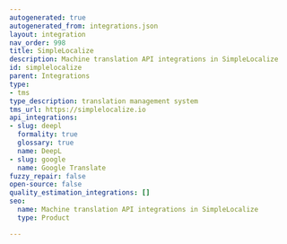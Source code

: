 ```yaml
---
autogenerated: true
autogenerated_from: integrations.json
layout: integration
nav_order: 998
title: SimpleLocalize
description: Machine translation API integrations in SimpleLocalize
id: simplelocalize
parent: Integrations
type:
- tms
type_description: translation management system
tms_url: https://simplelocalize.io
api_integrations:
- slug: deepl
  formality: true
  glossary: true
  name: DeepL
- slug: google
  name: Google Translate
fuzzy_repair: false
open-source: false
quality_estimation_integrations: []
seo:
  name: Machine translation API integrations in SimpleLocalize
  type: Product

---
```


